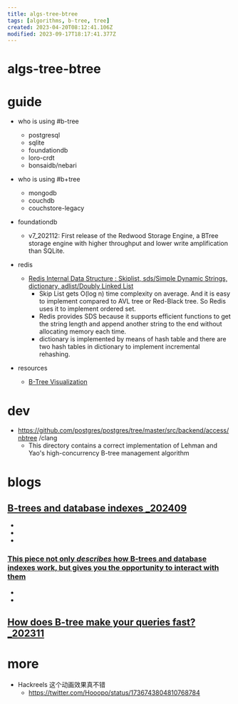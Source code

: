 ```yaml
---
title: algs-tree-btree
tags: [algorithms, b-tree, tree]
created: 2023-04-20T08:12:41.106Z
modified: 2023-09-17T18:17:41.377Z
---
```


# algs-tree-btree

# guide

- who is using #b-tree
  - postgresql
  - sqlite
  - foundationdb
  - loro-crdt
  - bonsaidb/nebari

- who is using #b+tree
  - mongodb
  - couchdb
  - couchstore-legacy

- foundationdb
  - v7_202112: First release of the Redwood Storage Engine, a BTree storage engine with higher throughput and lower write amplification than SQLite.

- redis
  - [Redis Internal Data Structure : Skiplist, sds/Simple Dynamic Strings, dictionary, adlist/Doubly Linked List](https://blog.wjin.org/archive.html)
    - Skip List gets O(log n) time complexity on average. And it is easy to implement compared to AVL tree or Red-Black tree. So Redis uses it to implement ordered set.
    - Redis provides SDS because it supports efficient functions to get the string length and append another string to the end without allocating memory each time.
    - dictionary is implemented by means of hash table and there are two hash tables in dictionary to implement incremental rehashing.

- resources
  - [B-Tree Visualization](https://www.cs.usfca.edu/~galles/visualization/BTree.html)
# dev
- https://github.com/postgres/postgres/tree/master/src/backend/access/nbtree /clang
  - This directory contains a correct implementation of Lehman and Yao's
high-concurrency B-tree management algorithm 

# blogs

## [B-trees and database indexes _202409](https://planetscale.com/blog/btrees-and-database-indexes)

- 
- 
- 

### [This piece not only *describes* how B-trees and database indexes work, but gives you the opportunity to interact with them](https://x.com/BenjDicken/status/1833173334953234628)

- 
- 

## [How does B-tree make your queries fast?_202311](https://blog.allegro.tech/2023/11/how-does-btree-make-your-queries-fast.html)

# more
- Hackreels 这个动画效果真不错
  - https://twitter.com/Hooopo/status/1736743804810768784
